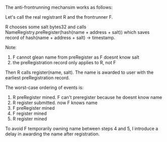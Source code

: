 
The anti-frontrunning mechansim works as follows:

Let's call the real registrant R and the frontrunner F.

R chooses some salt bytes32 and calls NameRegistry.preRegister(hash(name + address + salt)) which saves record of hash(name + address + salt) -> timestamp.

Note:
1. F cannot glean name from preRegister as F doesnt know salt
2. the preRegistration record only applies to R, not F

Then R calls register(name, salt). The name is awarded to user with the earliest preRegistration record.

The worst-case ordering of events is:

1. R preRegister mined. F can't preregister because he doesnt know name
2. R register submitted. now F knows name
3. F preRegister mined
4. F register mined
5. R register mined

To avoid F temporarily owning name between steps 4 and 5, I introduce a delay in awarding the name after registration.
